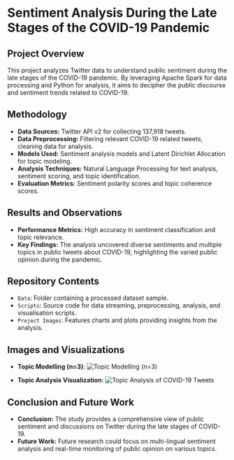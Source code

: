 # Sentiment Analysis During the Late Stages of the COVID-19 Pandemic

## Project Overview
This project analyzes Twitter data to understand public sentiment during the late stages of the COVID-19 pandemic. By leveraging Apache Spark for data processing and Python for analysis, it aims to decipher the public discourse and sentiment trends related to COVID-19.

## Methodology
- **Data Sources:** Twitter API v2 for collecting 137,918 tweets.
- **Data Preprocessing:** Filtering relevant COVID-19 related tweets, cleaning data for analysis.
- **Models Used:** Sentiment analysis models and Latent Dirichlet Allocation for topic modeling.
- **Analysis Techniques:** Natural Language Processing for text analysis, sentiment scoring, and topic identification.
- **Evaluation Metrics:** Sentiment polarity scores and topic coherence scores.

## Results and Observations
- **Performance Metrics:** High accuracy in sentiment classification and topic relevance.
- **Key Findings:** The analysis uncovered diverse sentiments and multiple topics in public tweets about COVID-19, highlighting the varied public opinion during the pandemic.

## Repository Contents
- `Data`: Folder containing a processed dataset sample.
- `Scripts`: Source code for data streaming, preprocessing, analysis, and visualisation scripts.
- `Project Images`: Features charts and plots providing insights from the analysis.

## Images and Visualizations
- **Topic Modelling (n=3)**:
  ![Topic Modelling (n=3)](link_to_sentiment_distribution_image)

- **Topic Analysis Visualization**:
  ![Topic Analysis of COVID-19 Tweets](link_to_topic_analysis_image)

## Conclusion and Future Work
- **Conclusion:** The study provides a comprehensive view of public sentiment and discussions on Twitter during the late stages of COVID-19.
- **Future Work:** Future research could focus on multi-lingual sentiment analysis and real-time monitoring of public opinion on various topics.